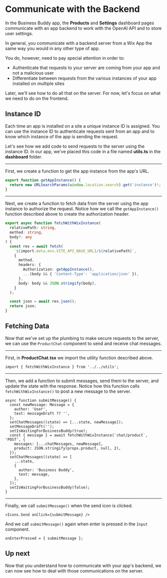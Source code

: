# Communicate with the Backend

In the Business Buddy app, the **Products** and **Settings** dashboard pages communicate with an app backend to work with the OpenAI API and to store user settings.

In general, you communicate with a backend server from a Wix App the same way you would in any other type of app.

You do, however, need to pay special attention in order to:

- Authenticate that requests to your server are coming from your app and not a malicious user
- Differentiate between requests from the various instances of your app installed on multiple sites

Later, we'll see how to do all that on the server. For now, let's focus on what we need to do on the frontend.

## Instance ID

Each time an app is installed on a site a unique instance ID is assigned. You can use the instance ID to authenticate requests sent from an app and to know which instance of the app is sending the request.

Let's see how we add code to send requests to the server using the instance ID. In our app, we've placed this code in a file named **utils.ts** in the **dashboard** folder.

---

First, we create a function to get the app instance from the app's URL.

```ts
export function getAppInstance() {
  return new URLSearchParams(window.location.search).get('instance')!;
}
```

---

Next, we create a function to fetch data from the server using the app instance to authorize the request. Notice how we call the `getAppInstance()` function described above to create the authorization header.

```ts
export async function fetchWithWixInstance(
  relativePath: string,
  method: string,
  body?: any
) {
  const res = await fetch(
    `${import.meta.env.VITE_API_BASE_URL}/${relativePath}`,
    {
      method,
      headers: {
        Authorization: getAppInstance(),
        ...(body && { 'Content-Type': 'application/json' }),
      },
      body: body && JSON.stringify(body),
    }
  );

  const json = await res.json();
  return json;
}
```

## Fetching Data

Now that we've set up the plumbing to make secure requests to the server, we can use the `ProductChat` component to send and receive chat messages.

---

First, in **ProductChat.tsx** we import the utility function described above.

```tsx
import { fetchWithWixInstance } from '../../utils';
```

---

Then, we add a function to submit messages, send them to the server, and update the state with the response. Notice how this function calls `fetchWithWixInstance()` to post a new message to the server.

```tsx
async function submitMessage() {
  const newMessage: Message = {
    author: 'User',
    text: messageDraft ?? '',
  };
  setChatMessages((state) => [...state, newMessage]);
  setMessageDraft('');
  setIsWaitingForBusinessBuddy(true);
  const { message } = await fetchWithWixInstance(`chat/product`, 'POST', {
    messages: [...chatMessages, newMessage],
    product: JSON.stringify(props.product, null, 2),
  });
  setChatMessages((state) => [
    ...state,
    {
      author: 'Business Buddy',
      text: message,
    },
  ]);
  setIsWaitingForBusinessBuddy(false);
}
```

---

Finally, we call `submitMessage()` when the send icon is clicked.

```tsx
<Icons.Send onClick={submitMessage} />
```

And we call `submitMessage()` again when enter is pressed in the `Input` component.

```tsx
onEnterPressed = { submitMessage };
```

## Up next

Now that you understand how to communicate with your app's backend, we can now see how to deal with those communications on the server.
